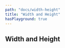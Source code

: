 ```yaml
---
path: "docs/width-height"
title: "Width and Height"
hasPlayground: true
---
```


## Width and Height


<controls prop="width"></controls>

<controls prop="height"></controls>
